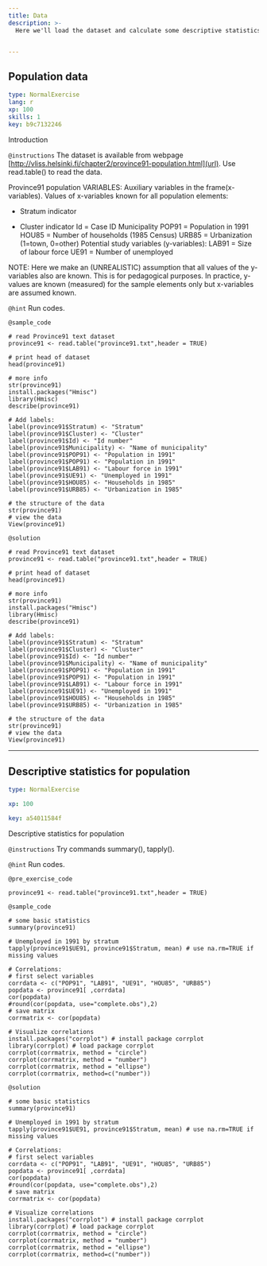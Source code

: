 ```yaml
---
title: Data
description: >-
  Here we'll load the dataset and calculate some descriptive statistics.


---
```

## Population data

```yaml
type: NormalExercise
lang: r
xp: 100
skills: 1
key: b9c7132246
```

Introduction

`@instructions`
The dataset is available from webpage [http://vliss.helsinki.fi/chapter2/province91-population.html](url). Use read.table() to read the data.

Province91 population VARIABLES:
Auxiliary variables in the frame(x-variables). Values of x-variables known for all population elements:
    
- Stratum  indicator
 
- Cluster  indicator
    Id = Case ID
    Municipality
    POP91 = Population in 1991
    HOU85 = Number of households (1985 Census)
    URB85 = Urbanization (1=town, 0=other)
Potential study variables (y-variables):
    LAB91 = Size of labour force
    UE91 = Number of unemployed

NOTE: Here we make an (UNREALISTIC) assumption that all values of the y-variables also are known. This is for pedagogical purposes. In practice, y-values are known (measured) for the sample elements only but x-variables are assumed known.

`@hint`
Run codes.


`@sample_code`
```{r}
# read Province91 text dataset
province91 <- read.table("province91.txt",header = TRUE)

# print head of dataset
head(province91)

# more info
str(province91)
install.packages("Hmisc")
library(Hmisc)
describe(province91)

# Add labels:
label(province91$Stratum) <- "Stratum" 
label(province91$Cluster) <- "Cluster" 
label(province91$Id) <- "Id number" 
label(province91$Municipality) <- "Name of municipality"
label(province91$POP91) <- "Population in 1991" 
label(province91$POP91) <- "Population in 1991" 
label(province91$LAB91) <- "Labour force in 1991" 
label(province91$UE91) <- "Unemployed in 1991" 
label(province91$HOU85) <- "Households in 1985" 
label(province91$URB85) <- "Urbanization in 1985"

# the structure of the data
str(province91)
# view the data
View(province91)
```
`@solution`
```{r}
# read Province91 text dataset
province91 <- read.table("province91.txt",header = TRUE)

# print head of dataset
head(province91)

# more info
str(province91)
install.packages("Hmisc")
library(Hmisc)
describe(province91)

# Add labels:
label(province91$Stratum) <- "Stratum" 
label(province91$Cluster) <- "Cluster" 
label(province91$Id) <- "Id number" 
label(province91$Municipality) <- "Name of municipality"
label(province91$POP91) <- "Population in 1991" 
label(province91$POP91) <- "Population in 1991" 
label(province91$LAB91) <- "Labour force in 1991" 
label(province91$UE91) <- "Unemployed in 1991" 
label(province91$HOU85) <- "Households in 1985" 
label(province91$URB85) <- "Urbanization in 1985"

# the structure of the data
str(province91)
# view the data
View(province91)
```






---
## Descriptive statistics for population

```yaml
type: NormalExercise

xp: 100

key: a54011584f
```

Descriptive statistics for population

`@instructions`
Try commands summary(), tapply().

`@hint`
Run codes.

`@pre_exercise_code`
```{r}
province91 <- read.table("province91.txt",header = TRUE)
```
`@sample_code`
```{r}
# some basic statistics
summary(province91)

# Unemployed in 1991 by stratum
tapply(province91$UE91, province91$Stratum, mean) # use na.rm=TRUE if missing values

# Correlations:
# first select variables
corrdata <- c("POP91", "LAB91", "UE91", "HOU85", "URB85")
popdata <- province91[ ,corrdata]
cor(popdata)
#round(cor(popdata, use="complete.obs"),2)
# save matrix
corrmatrix <- cor(popdata) 

# Visualize correlations
install.packages("corrplot") # install package corrplot
library(corrplot) # load package corrplot
corrplot(corrmatrix, method = "circle")
corrplot(corrmatrix, method = "number")
corrplot(corrmatrix, method = "ellipse")
corrplot(corrmatrix, method=c("number"))
```
`@solution`
```{r}
# some basic statistics
summary(province91)

# Unemployed in 1991 by stratum
tapply(province91$UE91, province91$Stratum, mean) # use na.rm=TRUE if missing values

# Correlations:
# first select variables
corrdata <- c("POP91", "LAB91", "UE91", "HOU85", "URB85")
popdata <- province91[ ,corrdata]
cor(popdata)
#round(cor(popdata, use="complete.obs"),2)
# save matrix
corrmatrix <- cor(popdata) 

# Visualize correlations
install.packages("corrplot") # install package corrplot
library(corrplot) # load package corrplot
corrplot(corrmatrix, method = "circle")
corrplot(corrmatrix, method = "number")
corrplot(corrmatrix, method = "ellipse")
corrplot(corrmatrix, method=c("number"))
```




